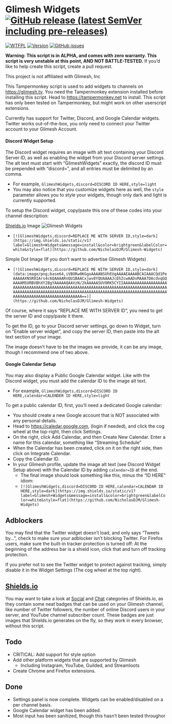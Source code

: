 # Glimesh Widgets [![GitHub release (latest SemVer including pre-releases)](https://img.shields.io/github/v/release/NicholasDJM/Glimesh-Widgets?include_prereleases)](http://github.com/NicholasDJM/Glimesh-Widgets/releases)

[![WTFPL](https://img.shields.io/github/license/NicholasDJM/Glimesh-Widgets)](http://www.wtfpl.net/about/) [![Version](https://img.shields.io/github/package-json/v/NicholasDJM/Glimesh-Widgets)](http://github.com/NicholasDJM/Glimesh-Widgets) [![GitHub issues](https://img.shields.io/github/issues/NicholasDJM/Glimesh-Widgets)](https://github.com/NicholasDJM/Glimesh-Widgets/issues)

**Warning: This script is in ALPHA, and comes with zero warranty. This script is very unstable at this point, AND NOT BATTLE-TESTED.** If you’d like to help create this script, create a pull request.

This project is not affiliated with Glimesh, Inc

This Tampermonkey script is used to add widgets to channels on https://glimesh.tv. You need the Tampermonkey extension installed before installing this script. Head to https://tampermonkey.net to install. This script has only been tested on Tampermonkey, but might work on other userscript extensions.

Currently has support for Twitter, Discord, and Google Calendar widgets. Twitter works out-of-the-box, you only need to connect your Twitter account to your Glimesh Account.

#### Discord Widget Setup

The Discord widget requires an image with alt text containing your Discord Server ID, as well as enabling the widget from your Discord server settings. The alt text must start with “GlimeshWidgets” exactly, the discord ID must be prepended with “discord=”, and all entries must be delimited by an comma.

- For example, `GlimeshWidgets,discord=DISCORD ID HERE,style=light`
- You may also notice that you customize widgets here as well, the `style` parameter allows you to style your widgets, though only dark and light is currently supported.

To setup the Discord widget, copy/paste this one of these codes into your channel description:

[Shields.io](https://shields.io) Image ![Glimesh Widgets](https://img.shields.io/static/v1?label=Glimesh+Widgets&message=install&color=brightgreen&labelColor=white&style=flat)

- `[![GlimeshWidgets,discord=REPLACE ME WITH SERVER ID,style=dark](https://img.shields.io/static/v1?label=Glimesh+Widgets&message=install&color=brightgreen&labelColor=white&style=flat](https://github.com/NicholasDJM/Glimesh-Widgets)`

Simple Dot Image (If you don’t want to advertise Glimesh Widgets) [![GlimeshWidgets,discord=REPLACE ME WITH SERVER ID](data:image/png;base64,iVBORw0KGgoAAAANSUhEUgAAAAEAAAABCAIAAACQd1PeAAAAAXNSR0IArs4c6QAAAARnQU1BAACxjwv8YQUAAAAJcEhZcwAADsMAAA7DAcdvqGQAAAAMSURBVBhXY2BgYAAAAAQAAVzN/2kAAAAASUVORK5CYIIAAAAAAAAAAAAAAAAAAAAAAAAAAAAAAAAAAAAAAAAAAAAAAAAAAAAAAAAAAAAAAAAAAAAAAAAAAAAAAAAAAAAAAAAAAAAAAAAAAAAAAAAAAAAAAAAAAAAAAAAAAAAAAAAAAAAAAAAAAAAAAAAAAAAAAAAAAAAAAAAAAAAAAAAAAAAAAAAAAAAAAA==)](https://github.com/NicholasDJM/glimeshwidgets)

- `[![GlimeshWidgets,discord=REPLACE ME WITH SERVER ID,style=dark](data:image/png;base64,iVBORw0KGgoAAAANSUhEUgAAAAEAAAABCAIAAACQd1PeAAAAAXNSR0IArs4c6QAAAARnQU1BAACxjwv8YQUAAAAJcEhZcwAADsMAAA7DAcdvqGQAAAAMSURBVBhXY2BgYAAAAAQAAVzN/2kAAAAASUVORK5CYIIAAAAAAAAAAAAAAAAAAAAAAAAAAAAAAAAAAAAAAAAAAAAAAAAAAAAAAAAAAAAAAAAAAAAAAAAAAAAAAAAAAAAAAAAAAAAAAAAAAAAAAAAAAAAAAAAAAAAAAAAAAAAAAAAAAAAAAAAAAAAAAAAAAAAAAAAAAAAAAAAAAAAAAAAAAAAAAAAAAAAAAA==)](https://github.com/NicholasDJM/Glimesh-Widgets)`

Of course, where it says “REPLACE ME WITH SERVER ID”, you need to get the server ID and copy/paste it there.

To get the ID, go to your Discord server settings, go down to Widget, turn on “Enable server widget”, and copy the server ID, then paste into the alt text section of your image.

The image doesn’t have to be the images we provide, it can be any image, though I recommend one of two above.

#### Google Calendar Setup

You may also display a Public Google Calendar widget. Like with the Discord widget, you must add the calendar ID to the image alt text.

- For example, `GlimeshWidgets,discord=DISCORD ID HERE,calendar=CALENDER ID HERE,style=light`

To get a public calendar ID, first, you’ll need a dedicated Google calendar:

- You should create a new Google account that is NOT associated with any personal details.
- Head to https://caledar.google.com, (login if needed), and click the cog wheel at the top-right, then click Settings.
- On the right, click Add Calendar, and then Create New Calendar. Enter a name for this calendar, something like “Streaming Schedule”
- When the Calendar has been created, click on it on the right side, then click on Integrate Calendar.
- Copy the Calendar ID.
- In your Glimesh profile, update the image alt text (see Discord Widget Setup above) with the Calendar ID by adding `calendar=ID` at the end.
	- The final image should look something like this, minus the “ID HERE” idiom:
	- `[![GlimeshWidgets,discord=DISCORD ID HERE,calendar=CALENDAR ID HERE,style=dark](https://img.shields.io/static/v1?label=Glimesh+Widgets&message=install&color=brightgreen&labelColor=white&style=flat](https://github.com/NicholasDJM/Glimesh-Widgets)`

## Adblockers

You may find that the Twitter widget doesn’t load, and only says “Tweets by…”, check to make sure your adblocker isn’t blocking Twitter. For Firefox users, make sure the built-in tracker protection is turned off: At the beginning of the address bar is a shield icon, click that and turn off tracking protection.

If you prefer not to see the Twitter widget to protect against tracking, simply disable it in the Widget Settings (The cog wheel at the top right).

## [Shields.io](https://shields.io)

You may want to take a look at [Social](https://shields.io/category/social) and [Chat](https://shields.io/category/chat) categories of Shields.io, as they contain some neat badges that can be used on your Glimesh channel, like number of Twitter followers, the number of online Discord users in your server, and YouTube channel subscriber count. These badges are just images that Shields.io generates on the fly, so they work in every browser, without this script.

## Todo

- CRITICAL: Add support for style option
- Add other platform widgets that are supported by Glimesh
  - Including Instagram, YouTube, Guilded, and Streamloots
- Create Chrome and Firefox extensions.

## Done

- Settings panel is now complete. Widgets can be enabled/disabled on a per channel basis.
- Google Calendar widget has been added.
- Most input has been sanitized, though this hasn’t been tested throughor

